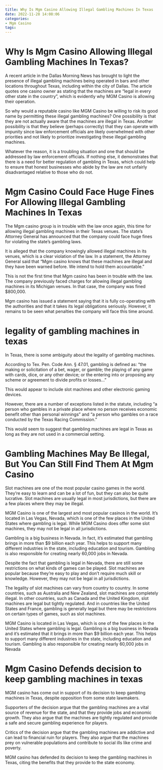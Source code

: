```yaml
---
title: Why Is Mgm Casino Allowing Illegal Gambling Machines In Texas
date: 2022-11-28 14:08:06
categories:
- Mgm Casino
tags:
---
```



#  Why Is Mgm Casino Allowing Illegal Gambling Machines In Texas?

A recent article in the Dallas Morning News has brought to light the presence of illegal gambling machines being operated in bars and other locations throughout Texas, including within the city of Dallas. The article quotes one casino owner as stating that the machines are “legal in every other state in the country”, which is evidently why MGM Casino is allowing their operation.

So why would a reputable casino like MGM Casino be willing to risk its good name by permitting these illegal gambling machines? One possibility is that they are not actually aware that the machines are illegal in Texas. Another possibility is that they believe (perhaps correctly) that they can operate with impunity since law enforcement officials are likely overwhelmed with other priorities and not likely to prioritize investigating these illegal gambling machines.

Whatever the reason, it is a troubling situation and one that should be addressed by law enforcement officials. If nothing else, it demonstrates that there is a need for better regulation of gambling in Texas, which could help to ensure that honest businesses who abide by the law are not unfairly disadvantaged relative to those who do not.

#  Mgm Casino Could Face Huge Fines For Allowing Illegal Gambling Machines In Texas

The Mgm casino group is in trouble with the law once again, this time for allowing illegal gambling machines in their Texas venues. The state’s Attorney General has announced that the company could face huge fines for violating the state’s gambling laws.

It is alleged that the company knowingly allowed illegal machines in its venues, which is a clear violation of the law. In a statement, the Attorney General said that “Mgm casino knows that these machines are illegal and they have been warned before. We intend to hold them accountable.”

This is not the first time that Mgm casino has been in trouble with the law. The company previously faced charges for allowing illegal gambling machines in its Michigan venues. In that case, the company was fined $800,000.

Mgm casino has issued a statement saying that it is fully co-operating with the authorities and that it takes its legal obligations seriously. However, it remains to be seen what penalties the company will face this time around.

#  legality of gambling machines in texas

In Texas, there is some ambiguity about the legality of gambling machines.

According to Tex. Pen. Code Ann. § 47.01, gambling is defined as: “the making or solicitation of a bet, wager, or gamble; the playing of any game with cards, dice, or any other device; or the entering into or proposing any scheme or agreement to divide profits or losses...”

This would appear to include slot machines and other electronic gaming devices.

However, there are a number of exceptions listed in the statute, including “a person who gambles in a private place where no person receives economic benefit other than personal winnings” and “a person who gambles on a race conducted by the Texas Racing Commission.”

This would seem to suggest that gambling machines are legal in Texas as long as they are not used in a commercial setting.

#  Gambling Machines May Be Illegal, But You Can Still Find Them At Mgm Casino

Slot machines are one of the most popular casino games in the world. They’re easy to learn and can be a lot of fun, but they can also be quite lucrative. Slot machines are usually legal in most jurisdictions, but there are a few places where they may be illegal.

MGM Casino is one of the largest and most popular casinos in the world. It’s located in Las Vegas, Nevada, which is one of the few places in the United States where gambling is legal. While MGM Casino does offer some slot machines, they may not be legal in all jurisdictions.

Gambling is a big business in Nevada. In fact, it’s estimated that gambling brings in more than $9 billion each year. This helps to support many different industries in the state, including education and tourism. Gambling is also responsible for creating nearly 60,000 jobs in Nevada.

Despite the fact that gambling is legal in Nevada, there are still some restrictions on what kinds of games can be played. Slot machines are popular because they’re easy to play and don’t require much skill or knowledge. However, they may not be legal in all jurisdictions.

The legality of slot machines can vary from country to country. In some countries, such as Australia and New Zealand, slot machines are completely illegal. In other countries, such as Canada and the United Kingdom, slot machines are legal but tightly regulated. And in countries like the United States and France, gambling is generally legal but there may be restrictions on certain types of games, such as slot machines.

MGM Casino is located in Las Vegas, which is one of the few places in the United States where gambling is legal. Gambling is a big business in Nevada and it’s estimated that it brings in more than $9 billion each year. This helps to support many different industries in the state, including education and tourism. Gambling is also responsible for creating nearly 60,000 jobs in Nevada

#  Mgm Casino Defends decision to keep gambling machines in texas

MGM casino has come out in support of its decision to keep gambling machines in Texas, despite opposition from some state lawmakers.

Supporters of the decision argue that the gambling machines are a vital source of revenue for the state, and that they provide jobs and economic growth. They also argue that the machines are tightly regulated and provide a safe and secure gambling experience for players.

Critics of the decision argue that the gambling machines are addictive and can lead to financial ruin for players. They also argue that the machines prey on vulnerable populations and contribute to social ills like crime and poverty.

MGM casino has defended its decision to keep the gambling machines in Texas, citing the benefits that they provide to the state economy.